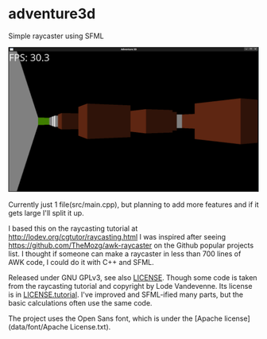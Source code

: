 # adventure3d
Simple raycaster using SFML

![Screenshot](screenshot.png)

Currently just 1 file(src/main.cpp), but planning to add more features and if it gets large I'll split it up.

I based this on the raycasting tutorial at http://lodev.org/cgtutor/raycasting.html
I was inspired after seeing https://github.com/TheMozg/awk-raycaster on the Github popular projects list. I thought if someone can make a raycaster in less than 700 lines of AWK code, I could do it with C++ and SFML.

Released under GNU GPLv3, see also [LICENSE](LICENSE). Though some code is taken from the raycasting tutorial and copyright by Lode Vandevenne. Its license is in [LICENSE.tutorial](LICENSE.tutorial). I've improved and SFML-ified many parts, but the basic calculations often use the same code.

The project uses the Open Sans font, which is under the [Apache license](data/font/Apache License.txt).

